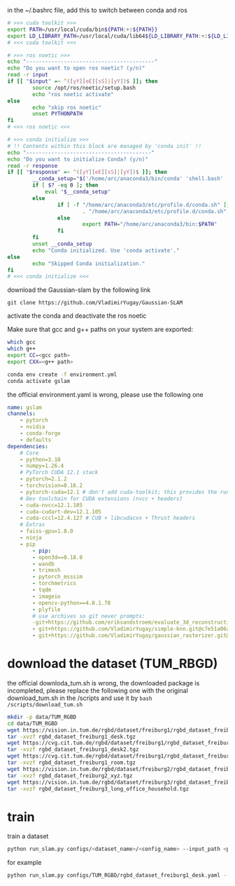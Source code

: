 in the ~/.bashrc file, add this to switch between conda and ros
```bash
# >>> cuda toolkit >>>
export PATH=/usr/local/cuda/bin${PATH:+:${PATH}}
export LD_LIBRARY_PATH=/usr/local/cuda/lib64${LD_LIBRARY_PATH:+:${LD_LIBRARY_PATH}}
# <<< cuda toolkit <<<

# >>> ros noetic >>>
echo "-----------------------------------------"
echo "Do you want to open ros noetic? (y/n)"
read -r input
if [[ "$input" =~ ^([yY][eE][sS]|[yY])$ ]]; then
        source /opt/ros/noetic/setup.bash
        echo "ros noetic activate"
else
        echo "skip ros noetic"
        unset PYTHONPATH
fi
# <<< ros noetic <<<

# >>> conda initialize >>>
# !! Contents within this block are managed by 'conda init' !!
echo "----------------------------------------"
echo "Do you want to initialize Conda? (y/n)"
read -r response
if [[ "$response" =~ ^([yY][eE][sS]|[yY])$ ]]; then
        __conda_setup="$('/home/arc/anaconda3/bin/conda' 'shell.bash' 'hook' 2> /dev/null)"
        if [ $? -eq 0 ]; then
            eval "$__conda_setup"
        else
                if [ -f "/home/arc/anaconda3/etc/profile.d/conda.sh" ]; then
                        . "/home/arc/anaconda3/etc/profile.d/conda.sh"
                else
                        export PATH="/home/arc/anaconda3/bin:$PATH"
                fi
        fi
        unset __conda_setup
        echo "Conda initialized. Use 'conda activate'."
else
        echo "Skipped Conda initialization." 
fi
# <<< conda initialize <<<
```

download the Gaussian-slam by the following link
```git
git clone https://github.com/VladimirYugay/Gaussian-SLAM
```

activate the conda and deactivate the ros noetic

Make sure that gcc and g++ paths on your system are exported:
```bash
which gcc
which g++
export CC=<gcc path>
export CXX=<g++ path>
```

```bash
conda env create -f environment.yml
conda activate gslam
```
the official environment.yaml is wrong, please use the following one
```yaml
name: gslam
channels:
	- pytorch
	- nvidia
	- conda-forge
	- defaults
dependencies:
	# Core
	- python=3.10
	- numpy=1.26.4
	# PyTorch CUDA 12.1 stack
	- pytorch=2.1.2
	- torchvision=0.16.2
	- pytorch-cuda=12.1 # don't add cuda-toolkit; this provides the runtime libs
	# Dev toolchain for CUDA extensions (nvcc + headers)
	- cuda-nvcc=12.1.105
	- cuda-cudart-dev=12.1.105
	- cuda-cccl=12.4.127 # CUB + libcudacxx + Thrust headers
	# Extras
	- faiss-gpu=1.8.0
	- ninja
	- pip
		- pip:
		- open3d==0.18.0
		- wandb
		- trimesh
		- pytorch_msssim
		- torchmetrics
		- tqdm
		- imageio
		- opencv-python==4.8.1.78
		- plyfile
		# use archives so git never prompts:
		-git+https://github.com/eriksandstroem/evaluate_3d_reconstruction_lib.git@9b3cc08be5440db9c375cc21e3bd65bb4a337db7
		- git+https://github.com/VladimirYugay/simple-knn.git@c7e51a06a4cd84c25e769fee29ab391fe5d5ff8d
		- git+https://github.com/VladimirYugay/gaussian_rasterizer.git@9c40173fcc8d9b16778a1a8040295bc2f9ebf129
```

# download the dataset (TUM_RBGD)
the official downloda_tum.sh is wrong, the downloaded package is incompleted, please replace the following one with the original download_tum.sh in the /scripts and use it by `bash /scripts/download_tum.sh`
```bash
mkdir -p data/TUM_RGBD
cd data/TUM_RGBD
wget https://vision.in.tum.de/rgbd/dataset/freiburg1/rgbd_dataset_freiburg1_desk.tgz
tar -xvzf rgbd_dataset_freiburg1_desk.tgz
wget https://cvg.cit.tum.de/rgbd/dataset/freiburg1/rgbd_dataset_freiburg1_desk2.tgz
tar -xvzf rgbd_dataset_freiburg1_desk2.tgz
wget https://cvg.cit.tum.de/rgbd/dataset/freiburg1/rgbd_dataset_freiburg1_room.tgz
tar -xvzf rgbd_dataset_freiburg1_room.tgz
wget https://vision.in.tum.de/rgbd/dataset/freiburg2/rgbd_dataset_freiburg2_xyz.tgz
tar -xvzf rgbd_dataset_freiburg2_xyz.tgz
wget https://vision.in.tum.de/rgbd/dataset/freiburg3/rgbd_dataset_freiburg3_long_office_household.tgz
tar -xvzf rgbd_dataset_freiburg3_long_office_household.tgz
```

# train
train a dataset
```bash
python run_slam.py configs/<dataset_name>/<config_name> --input_path <path_of_input_dataset> --output_path <output_path>
```

for example
```bash
python run_slam.py configs/TUM_RGBD/rgbd_dataset_freiburg1_desk.yaml --input_path data/TUM_RGBD/rgbd_dataset_freiburg1_desk --output_path output/TUM_RGBD/rgbd_dataset_freiburg1_desk/
```
